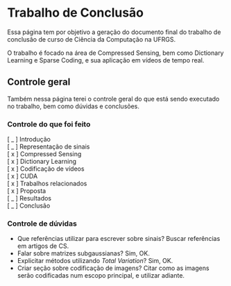 # Trabalho de Conclusão

Essa página tem por objetivo a geração do documento final do trabalho de 
conclusão de curso de Ciência da Computação na UFRGS.

O trabalho é focado na área de Compressed Sensing, bem como Dictionary 
Learning e Sparse Coding, e sua aplicação em vídeos de tempo real.

## Controle geral
Também nessa página terei o controle geral do que está sendo executado no 
trabalho, bem como dúvidas e conclusões.

### Controle do que foi feito
[ _ ] Introdução \
[ _ ] Representação de sinais \
[ x ] Compressed Sensing \
[ x ] Dictionary Learning \
[ x ] Codificação de vídeos \
[ x ] CUDA \
[ x ] Trabalhos relacionados \
[ x ] Proposta \
[ _ ] Resultados \
[ _ ] Conclusão

### Controle de dúvidas
- Que referências utilizar para escrever sobre sinais? Buscar referências em artigos de CS.
- Falar sobre matrizes subgaussianas? Sim, OK.
- Explicitar métodos utilizando _Total Variation_? Sim, OK.
- Criar seção sobre codificação de imagens?
    Citar como as imagens serão codificadas num escopo principal, e utilizar adiante.